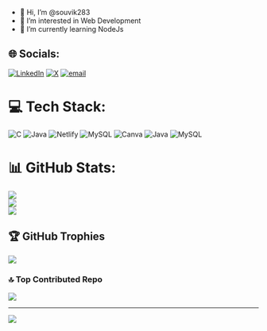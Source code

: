 - 👋 Hi, I’m @souvik283
- 👀 I’m interested in Web Development
- 🌱 I’m currently learning NodeJs


## 🌐 Socials:
[![LinkedIn](https://img.shields.io/badge/LinkedIn-%230077B5.svg?logo=linkedin&logoColor=white)](www.linkedin.com/in/souvik-ghosh12) [![X](https://img.shields.io/badge/X-black.svg?logo=X&logoColor=white)](https://x.com/@Souvik41205) [![email](https://img.shields.io/badge/Email-D14836?logo=gmail&logoColor=white)](mailto:souvik41205@gmail.com) 

# 💻 Tech Stack:
![C](https://img.shields.io/badge/c-%2300599C.svg?style=for-the-badge&logo=c&logoColor=white) ![Java](https://img.shields.io/badge/java-%23ED8B00.svg?style=for-the-badge&logo=openjdk&logoColor=white) ![Netlify](https://img.shields.io/badge/netlify-%23000000.svg?style=for-the-badge&logo=netlify&logoColor=#00C7B7) ![MySQL](https://img.shields.io/badge/mysql-4479A1.svg?style=for-the-badge&logo=mysql&logoColor=white) ![Canva](https://img.shields.io/badge/Canva-%2300C4CC.svg?style=for-the-badge&logo=Canva&logoColor=white) ![Java](https://img.shields.io/badge/java-%23ED8B00.svg?style=for-the-badge&logo=openjdk&logoColor=white) ![MySQL](https://img.shields.io/badge/mysql-4479A1.svg?style=for-the-badge&logo=mysql&logoColor=white)
# 📊 GitHub Stats:
![](https://github-readme-stats.vercel.app/api?username=souvik283&theme=dark&hide_border=false&include_all_commits=false&count_private=false)<br/>
![](https://nirzak-streak-stats.vercel.app/?user=souvik283&theme=dark&hide_border=false)<br/>
![](https://github-readme-stats.vercel.app/api/top-langs/?username=souvik283&theme=dark&hide_border=false&include_all_commits=false&count_private=false&layout=compact)

## 🏆 GitHub Trophies
![](https://github-profile-trophy.vercel.app/?username=souvik283&theme=radical&no-frame=false&no-bg=false&margin-w=4)

### 🔝 Top Contributed Repo
![](https://github-contributor-stats.vercel.app/api?username=souvik283&limit=5&theme=dark&combine_all_yearly_contributions=true)

---
[![](https://visitcount.itsvg.in/api?id=souvik283&icon=0&color=0)](https://visitcount.itsvg.in)

<!-- Proudly created with GPRM ( https://gprm.itsvg.in ) -->
